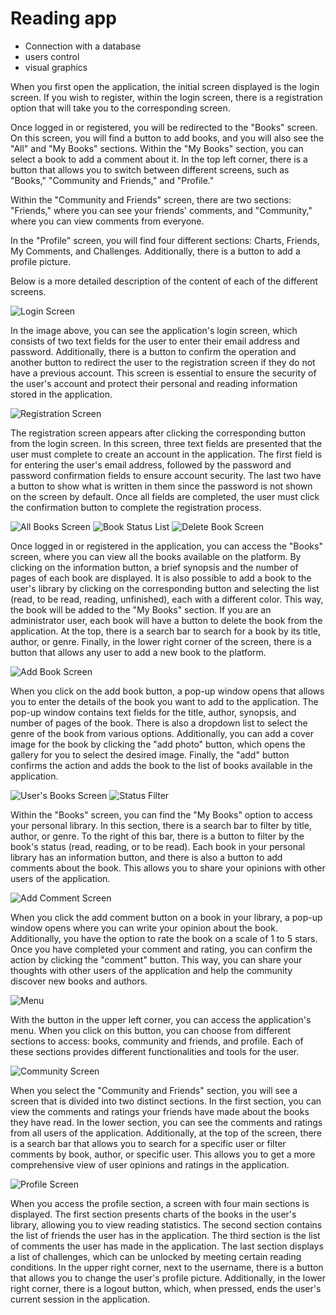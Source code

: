 # Reading app
* Connection with a database
* users control
* visual graphics

When you first open the application, the initial screen displayed is the login screen. If you wish to register, within the login screen, there is a registration option that will take you to the corresponding screen.

Once logged in or registered, you will be redirected to the "Books" screen. On this screen, you will find a button to add books, and you will also see the "All" and "My Books" sections. Within the "My Books" section, you can select a book to add a comment about it. In the top left corner, there is a button that allows you to switch between different screens, such as "Books," "Community and Friends," and "Profile."

Within the "Community and Friends" screen, there are two sections: "Friends," where you can see your friends' comments, and "Community," where you can view comments from everyone.

In the "Profile" screen, you will find four different sections: Charts, Friends, My Comments, and Challenges. Additionally, there is a button to add a profile picture.

Below is a more detailed description of the content of each of the different screens.

![Login Screen](photos_readme/Imagen1.jpg)

In the image above, you can see the application's login screen, which consists of two text fields for the user to enter their email address and password. Additionally, there is a button to confirm the operation and another button to redirect the user to the registration screen if they do not have a previous account. This screen is essential to ensure the security of the user's account and protect their personal and reading information stored in the application.

![Registration Screen](photos_readme/Imagen2.jpg)

The registration screen appears after clicking the corresponding button from the login screen. In this screen, three text fields are presented that the user must complete to create an account in the application. The first field is for entering the user's email address, followed by the password and password confirmation fields to ensure account security. The last two have a button to show what is written in them since the password is not shown on the screen by default. Once all fields are completed, the user must click the confirmation button to complete the registration process.

![All Books Screen](photos_readme/Imagen3.jpg) ![Book Status List](photos_readme/Imagen4.jpg) ![Delete Book Screen](photos_readme/Imagen5.jpg)

Once logged in or registered in the application, you can access the "Books" screen, where you can view all the books available on the platform. By clicking on the information button, a brief synopsis and the number of pages of each book are displayed. It is also possible to add a book to the user's library by clicking on the corresponding button and selecting the list (read, to be read, reading, unfinished), each with a different color. This way, the book will be added to the "My Books" section. If you are an administrator user, each book will have a button to delete the book from the application. At the top, there is a search bar to search for a book by its title, author, or genre. Finally, in the lower right corner of the screen, there is a button that allows any user to add a new book to the platform.

![Add Book Screen](photos_readme/Imagen6.jpg)

When you click on the add book button, a pop-up window opens that allows you to enter the details of the book you want to add to the application. The pop-up window contains text fields for the title, author, synopsis, and number of pages of the book. There is also a dropdown list to select the genre of the book from various options. Additionally, you can add a cover image for the book by clicking the "add photo" button, which opens the gallery for you to select the desired image. Finally, the "add" button confirms the action and adds the book to the list of books available in the application.

![User's Books Screen](photos_readme/Imagen8.jpg) ![Status Filter](photos_readme/Imagen9.jpg)

Within the "Books" screen, you can find the "My Books" option to access your personal library. In this section, there is a search bar to filter by title, author, or genre. To the right of this bar, there is a button to filter by the book's status (read, reading, or to be read). Each book in your personal library has an information button, and there is also a button to add comments about the book. This allows you to share your opinions with other users of the application.

![Add Comment Screen](photos_readme/Imagen10.jpg)

When you click the add comment button on a book in your library, a pop-up window opens where you can write your opinion about the book. Additionally, you have the option to rate the book on a scale of 1 to 5 stars. Once you have completed your comment and rating, you can confirm the action by clicking the "comment" button. This way, you can share your thoughts with other users of the application and help the community discover new books and authors.

![Menu](photos_readme/Imagen11.jpg)

With the button in the upper left corner, you can access the application's menu. When you click on this button, you can choose from different sections to access: books, community and friends, and profile. Each of these sections provides different functionalities and tools for the user.

![Community Screen](photos_readme/Imagen12.jpg)

When you select the "Community and Friends" section, you will see a screen that is divided into two distinct sections. In the first section, you can view the comments and ratings your friends have made about the books they have read. In the lower section, you can see the comments and ratings from all users of the application. Additionally, at the top of the screen, there is a search bar that allows you to search for a specific user or filter comments by book, author, or specific user. This allows you to get a more comprehensive view of user opinions and ratings in the application.

![Profile Screen](photos_readme/Imagen13.jpg)

When you access the profile section, a screen with four main sections is displayed. The first section presents charts of the books in the user's library, allowing you to view reading statistics. The second section contains the list of friends the user has in the application. The third section is the list of comments the user has made in the application. The last section displays a list of challenges, which can be unlocked by meeting certain reading conditions. In the upper right corner, next to the username, there is a button that allows you to change the user's profile picture. Additionally, in the lower right corner, there is a logout button, which, when pressed, ends the user's current session in the application.
